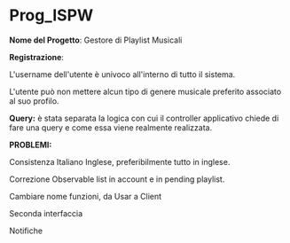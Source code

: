 # Prog_ISPW

**Nome del Progetto**: Gestore di Playlist Musicali


**Registrazione**:

L'username dell'utente è univoco all'interno di tutto il sistema.

L'utente può non mettere alcun tipo di genere musicale preferito associato al suo profilo.



**Query:**
è stata separata la logica con cui il controller applicativo chiede di fare una query e come essa viene realmente realizzata.



**PROBLEMI:**

Consistenza Italiano Inglese, preferibilmente tutto in inglese.

Correzione Observable list in account e in pending playlist.

Cambiare nome funzioni, da Usar a Client 

Seconda interfaccia

Notifiche 

